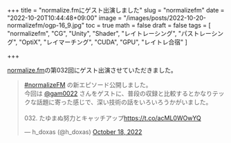+++
title = "normalize.fmにゲスト出演しました"
slug = "normalizefm"
date = "2022-10-20T10:44:48+09:00"
image = "/images/posts/2022-10-20-normalizefm/ogp-16_9.jpg"
toc = true
math = false
draft = false
tags = [
    "normalizefm", "CG", "Unity", "Shader", "レイトレーシング", "パストレーシング", "OptiX", "レイマーチング", "CUDA", "GPU", "レイトレ合宿"
]

+++

[normalize.fm](https://normalize.fm/)の第032回にゲスト出演させていただきました。

<blockquote class="twitter-tweet"><p lang="ja" dir="ltr"><a href="https://twitter.com/hashtag/normalizeFM?src=hash&amp;ref_src=twsrc%5Etfw">#normalizeFM</a> の新エピソード公開しました。<br>今回は <a href="https://twitter.com/gam0022?ref_src=twsrc%5Etfw">@gam0022</a> さんをゲストに、普段の収録と比較するとかなりテックな話題に寄った感じで、深い技術の話をいろいろうかがいました。<br><br>032. たゆまぬ努力とキャッチアップ<a href="https://t.co/acML0WOwYQ">https://t.co/acML0WOwYQ</a></p>&mdash; h_doxas (@h_doxas) <a href="https://twitter.com/h_doxas/status/1582287588978618369?ref_src=twsrc%5Etfw">October 18, 2022</a></blockquote> <script async src="https://platform.twitter.com/widgets.js" charset="utf-8"></script>